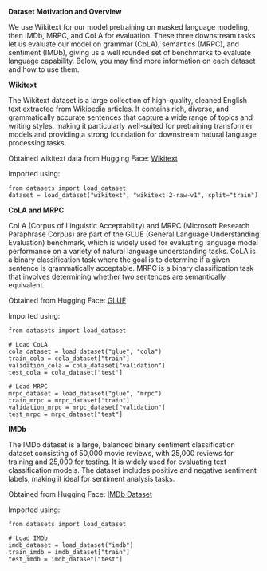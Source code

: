 **Dataset Motivation and Overview**

We use Wikitext for our model pretraining on masked language modeling, then IMDb, MRPC, and CoLA for evaluation. These three downstream
tasks let us evaluate our model on grammar (CoLA), semantics (MRPC), and sentiment (IMDb), giving us a well rounded set of benchmarks to evaluate language capability. Below, you may find more information on each dataset and how to use them.

**Wikitext**

The Wikitext dataset is a large collection of high-quality, cleaned English text extracted from Wikipedia articles. It contains rich, diverse, and grammatically accurate sentences that capture a wide range of topics and writing styles, making it particularly well-suited for pretraining transformer models and providing a strong foundation for downstream natural language processing tasks.

Obtained wikitext data from Hugging Face: [Wikitext](https://huggingface.co/datasets/Salesforce/wikitext)

Imported using:

```
from datasets import load_dataset
dataset = load_dataset("wikitext", "wikitext-2-raw-v1", split="train")
```

**CoLA and MRPC**

CoLA (Corpus of Linguistic Acceptability) and MRPC (Microsoft Research Paraphrase Corpus) are part of the GLUE (General Language Understanding Evaluation) benchmark, which is widely used for evaluating language model performance on a variety of natural language understanding tasks. CoLA is a binary classification task where the goal is to determine if a given sentence is grammatically acceptable.
MRPC is a binary classification task that involves determining whether two sentences are semantically equivalent.

Obtained from Hugging Face: [GLUE](https://huggingface.co/datasets/nyu-mll/glue)

Imported using:

```
from datasets import load_dataset

# Load CoLA
cola_dataset = load_dataset("glue", "cola")
train_cola = cola_dataset["train"]
validation_cola = cola_dataset["validation"]
test_cola = cola_dataset["test"]

# Load MRPC
mrpc_dataset = load_dataset("glue", "mrpc")
train_mrpc = mrpc_dataset["train"]
validation_mrpc = mrpc_dataset["validation"]
test_mrpc = mrpc_dataset["test"]
```

**IMDb**

The IMDb dataset is a large, balanced binary sentiment classification dataset consisting of 50,000 movie reviews, with 25,000 reviews for training and 25,000 for testing. It is widely used for evaluating text classification models. The dataset includes positive and negative sentiment labels, making it ideal for sentiment analysis tasks.

Obtained from Hugging Face: [IMDb Dataset](https://huggingface.co/datasets/stanfordnlp/imdb)

Imported using:

```
from datasets import load_dataset

# Load IMDb
imdb_dataset = load_dataset("imdb")
train_imdb = imdb_dataset["train"]
test_imdb = imdb_dataset["test"]
```
